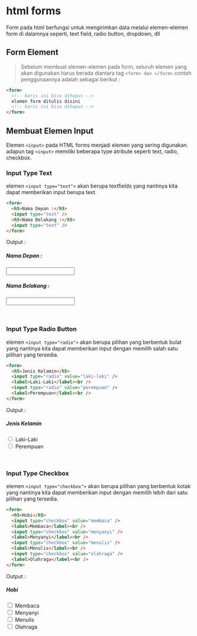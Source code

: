 # html forms

Form pada html berfungsi untuk mengirimkan data melalui elemen-elemen form di dalamnya seperti, text field, radio button, dropdown, dll

## Form Element

> Sebelum membuat elemen-elemen pada form, seluruh elemen yang akan digunakan harus berada diantara tag `<form> dan </form>` contoh penggunaannya adalah sebagai berikut :

```html
<form>
  <!-- baris ini bisa dihapus -->
  elemen form ditulis disini
  <!-- baris ini bisa dihapus -->
</form>
```

## Membuat Elemen Input

Elemen `<input>` pada HTML forms menjadi elemen yang sering digunakan. adapun tag `<input>` memiliki beberapa type atribute seperti text, radio, checkbox.

### Input Type Text

elemen `<input type="text">` akan berupa textfields yang nantinya kita dapat memberikan input berupa text.

```html
<form>
  <h5>Nama Depan :</h5>
  <input type="text" />
  <h5>Nama Belakang :</h5>
  <input type="text" />
</form>
```

Output :

  <form>
    <h5>Nama Depan :</h5>
    <input type="text">
    <h5>Nama Belakang :</h5>
    <input type="text">
  </form>
  <br>

### Input Type Radio Button

elemen `<input type="radio">` akan berupa pilihan yang berbentuk bulat yang nantinya kita dapat memberikan input dengan memilih salah satu pilihan yang tersedia.

```html
<form>
  <h5>Jenis Kelamin</h5>
  <input type="radio" value="laki-laki" />
  <label>Laki-Laki</label><br />
  <input type="radio" value="perempuan" />
  <label>Perempuan</label><br />
</form>
```

Output :

<form>
  <h5>Jenis Kelamin</h5>
  <input type="radio" value="laki-laki">
  <label>Laki-Laki</label><br>
  <input type="radio" value="perempuan">
  <label>Perempuan</label><br>
</form>
<br>

### Input Type Checkbox

elemen `<input type="checkbox">` akan berupa pilihan yang berbentuk kotak yang nantinya kita dapat memberikan input dengan memilih lebih dari satu pilihan yang tersedia.

```html
<form>
  <h5>Hobi</h5>
  <input type="checkbox" value="membaca" />
  <label>Membaca</label><br />
  <input type="checkbox" value="menyanyi" />
  <label>Menyanyi</label><br />
  <input type="checkbox" value="menulis" />
  <label>Menulis</label><br />
  <input type="checkbox" value="olahraga" />
  <label>Olahraga</label><br />
</form>
```

Output :

<form>
  <h5>Hobi</h5>
  <input type="checkbox" value="membaca">
  <label>Membaca</label><br>
  <input type="checkbox" value="menyanyi">
  <label>Menyanyi</label><br>
  <input type="checkbox" value="menulis">
  <label>Menulis</label><br>
  <input type="checkbox" value="olahraga">
  <label>Olahraga</label><br>
</form>
<br>
